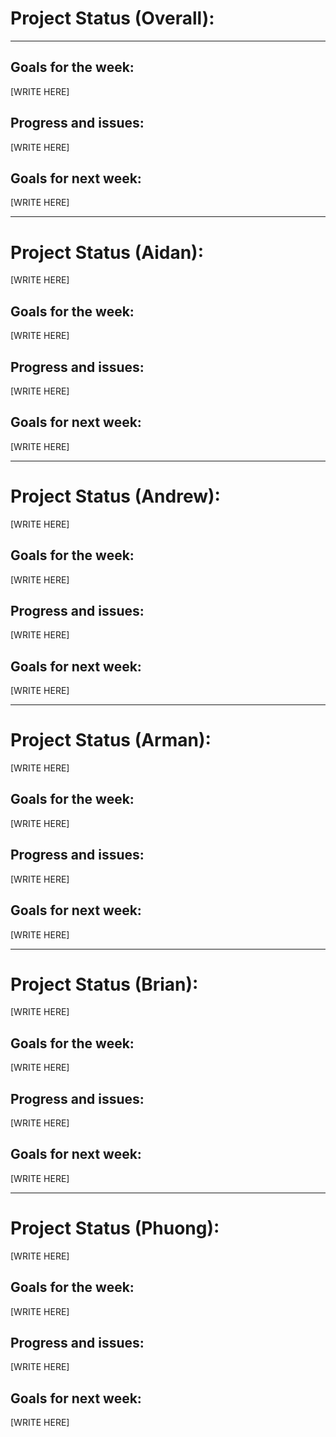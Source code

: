 # Project Status (Overall):

---

## Goals for the week:

[WRITE HERE]

## Progress and issues:

[WRITE HERE]

## Goals for next week:

[WRITE HERE]

---

# Project Status (Aidan):

[WRITE HERE]

## Goals for the week:

[WRITE HERE]

## Progress and issues:

[WRITE HERE]

## Goals for next week:

[WRITE HERE]

---

# Project Status (Andrew):

[WRITE HERE]

## Goals for the week:

[WRITE HERE]

## Progress and issues:

[WRITE HERE]

## Goals for next week:

[WRITE HERE]

---

# Project Status (Arman):

[WRITE HERE]

## Goals for the week:

[WRITE HERE]

## Progress and issues:

[WRITE HERE]

## Goals for next week:

[WRITE HERE]

---

# Project Status (Brian):

[WRITE HERE]

## Goals for the week:

[WRITE HERE]

## Progress and issues:

[WRITE HERE]

## Goals for next week:

[WRITE HERE]

---

# Project Status (Phuong):

[WRITE HERE]

## Goals for the week:

[WRITE HERE]

## Progress and issues:

[WRITE HERE]

## Goals for next week:

[WRITE HERE]
